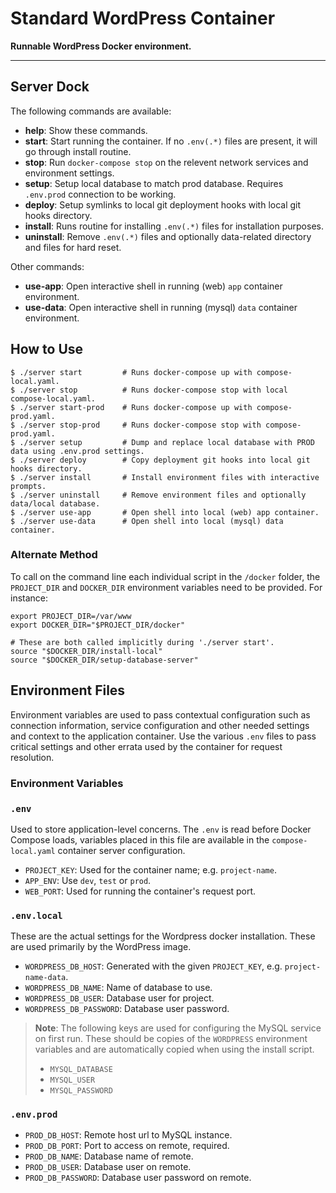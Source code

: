 # Standard WordPress Container
**Runnable WordPress Docker environment.**

---
 
## Server Dock
 
The following commands are available:
 
 - **help**: Show these commands.
 - **start**: Start running the container. If no `.env(.*)` files are present, it will go through install routine.
 - **stop**: Run `docker-compose stop` on the relevent network services and environment settings.
 - **setup**: Setup local database to match prod database. Requires `.env.prod` connection to be working.
 - **deploy**: Setup symlinks to local git deployment hooks with local git hooks directory.
 - **install**: Runs routine for installing `.env(.*)` files for installation purposes.
 - **uninstall**: Remove `.env(.*)` files and optionally data-related directory and files for hard reset.
 
Other commands:

 - **use-app**: Open interactive shell in running (web) `app` container environment.
 - **use-data**: Open interactive shell in running (mysql) `data` container environment.

## How to Use

```shell script
$ ./server start         # Runs docker-compose up with compose-local.yaml.
$ ./server stop          # Runs docker-compose stop with local compose-local.yaml.
$ ./server start-prod    # Runs docker-compose up with compose-prod.yaml.
$ ./server stop-prod     # Runs docker-compose stop with compose-prod.yaml.
$ ./server setup         # Dump and replace local database with PROD data using .env.prod settings.
$ ./server deploy        # Copy deployment git hooks into local git hooks directory.
$ ./server install       # Install environment files with interactive prompts.
$ ./server uninstall     # Remove environment files and optionally data/local database.
$ ./server use-app       # Open shell into local (web) app container.
$ ./server use-data      # Open shell into local (mysql) data container.
```

### Alternate Method
To call on the command line each individual script in the `/docker` folder, the 
`PROJECT_DIR` and `DOCKER_DIR` environment variables need to be provided. For instance:

```shell script
export PROJECT_DIR=/var/www
export DOCKER_DIR="$PROJECT_DIR/docker"

# These are both called implicitly during './server start'.
source "$DOCKER_DIR/install-local"
source "$DOCKER_DIR/setup-database-server"
```

## Environment Files
Environment variables are used to pass contextual configuration such as connection 
information, service configuration and other needed settings and context to the 
application container. Use the various `.env` files to pass critical settings and 
other errata used by the container for request resolution.

### Environment Variables

### `.env`
Used to store application-level concerns. The `.env` is read before Docker Compose 
loads, variables placed in this file are available in the `compose-local.yaml`
container server configuration.

- `PROJECT_KEY`: Used for the container name; e.g. `project-name`.
- `APP_ENV`: Use `dev`, `test` or `prod`.
- `WEB_PORT`: Used for running the container's request port.

### `.env.local`

These are the actual settings for the Wordpress docker installation. These are used
primarily by the WordPress image.

- `WORDPRESS_DB_HOST`: Generated with the given `PROJECT_KEY`, e.g. `project-name-data`.
- `WORDPRESS_DB_NAME`: Name of database to use.
- `WORDPRESS_DB_USER`: Database user for project.
- `WORDPRESS_DB_PASSWORD`: Database user password.

> **Note**: The following keys are used for configuring the MySQL service on first
> run. These should be copies of the `WORDPRESS` environment variables and are
> automatically copied when using the install script.
>
> - `MYSQL_DATABASE`
> - `MYSQL_USER`
> - `MYSQL_PASSWORD`

### `.env.prod`

- `PROD_DB_HOST`: Remote host url to MySQL instance.
- `PROD_DB_PORT`: Port to access on remote, required.
- `PROD_DB_NAME`: Database name of remote.
- `PROD_DB_USER`: Database user on remote.
- `PROD_DB_PASSWORD`: Database user password on remote.
